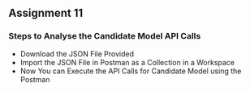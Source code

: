 ## Assignment 11

### Steps to Analyse the Candidate Model API Calls
- Download the JSON File Provided
- Import the JSON File in Postman as a Collection in a Workspace
- Now You can Execute the API Calls for Candidate Model using the Postman
